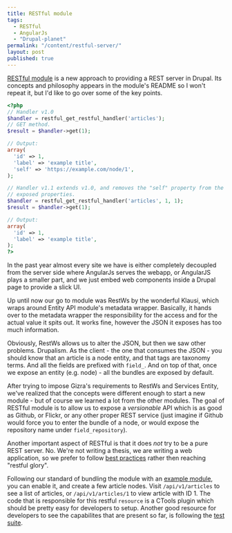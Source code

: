 ```yaml
---
title: RESTful module
tags:
  - RESTful
  - AngularJs
  - "Drupal-planet"
permalink: "/content/restful-server/"
layout: post
published: true
---
```



[RESTful module](https://github.com/Gizra/restful#restful-best-practices-for-drupal) is a new approach to providing a REST server in Drupal. Its concepts and philosophy appears in the module's README so I won't repeat it, but I'd like to go over some of the key points.

```php
<?php
// Handler v1.0
$handler = restful_get_restful_handler('articles');
// GET method.
$result = $handler->get(1);

// Output:
array(
  'id' => 1,
  'label' => 'example title',
  'self' => 'https://example.com/node/1',
);

// Handler v1.1 extends v1.0, and removes the "self" property from the
// exposed properties.
$handler = restful_get_restful_handler('articles', 1, 1);
$result = $handler->get(1);

// Output:
array(
  'id' => 1,
  'label' => 'example title',
);
?>
```

In the past year almost every site we have is either completely decoupled from the server side where AngularJs serves the webapp, or AngularJS plays a smaller part, and we just embed web components inside a Drupal page to provide a slick UI.

Up until now our go to module was RestWs by the wonderful Klausi, which wraps around Entity API module's metadata wrapper. Basically, it hands over to the metadata wrapper the responsibility for the access and for the actual value it spits out.
It works fine, however the JSON it exposes has too much information.

<!-- more -->

Obviously, RestWs allows us to alter the JSON, but then we saw other problems. Drupalism. As the client - the one that consumes the JSON - you should know that an article is a node entity, and that tags are taxonomy terms. And all the fields are prefixed with ``field_``. And on top of that, once we expose an entity (e.g. node) - all the bundles are exposed by default.

After trying to impose Gizra's requirements to RestWs and Services Entity, we've realized that the concepts were different enough to start a new module - but of course we learned a lot from the other modules.
The goal of RESTful module is to allow us to expose a _versionable_ API which is as good as Github, or Flickr, or any other proper REST service (just imagine if Github would force you to enter the bundle of a node, or would expose the repository name under ``field_repository``).

Another important aspect of RESTful is that it does _not_ try to be a pure REST server. No. We're not writing a thesis, we are writing a web application, so we prefer to follow [best practices](http://www.vinaysahni.com/best-practices-for-a-pragmatic-restful-api) rather then reaching "restful glory".

Following our standard of bundling the module with an [example module](https://github.com/Gizra/restful/tree/7.x-1.x/modules/restful_example), you can enable it, and create a few article nodes.
Visit ``/api/v1/articles`` to see a list of articles, or ``/api/v1/articles/1`` to view article with ID 1.
The code that is responsible for this restful ``resource`` is a CTools plugin which should be pretty easy for developers to setup.
Another good resource for developers to see the capabilites that are present so far, is following the [test suite](https://github.com/Gizra/restful/tree/7.x-1.x/tests).
